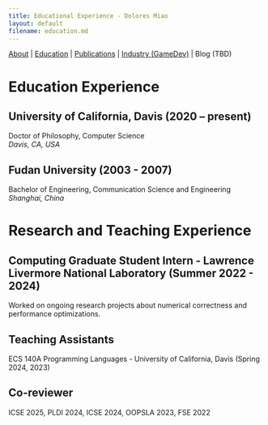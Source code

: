 ```yaml
---
title: Educational Experience - Dolores Miao
layout: default
filename: education.md
--- 
```


[About](README.md) | [Education](education.md) | [Publications](publications.md) | [Industry (GameDev)](industry.md) | Blog (TBD)

# Education Experience

## University of California, Davis (2020 – present)

Doctor of Philosophy, Computer Science\
_Davis, CA, USA_

## Fudan University (2003 - 2007)

Bachelor of Engineering, Communication Science and Engineering\
_Shanghai, China_

# Research and Teaching Experience

## Computing Graduate Student Intern - Lawrence Livermore National Laboratory (Summer 2022 - 2024)

Worked on ongoing research projects about numerical correctness and performance optimizations.

## Teaching Assistants

ECS 140A Programming Languages - University of California, Davis (Spring 2024, 2023)

## Co-reviewer

ICSE 2025, PLDI 2024, ICSE 2024, OOPSLA 2023, FSE 2022